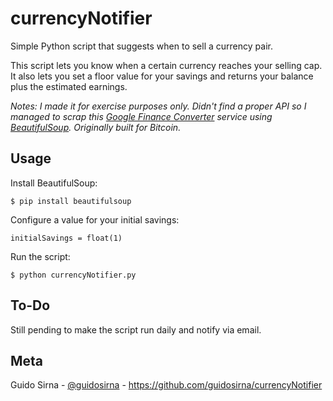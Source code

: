 currencyNotifier
================

Simple Python script that suggests when to sell a currency pair.

This script lets you know when a certain currency reaches your selling cap. It also lets you set a floor value for your savings and returns your balance plus the estimated earnings.

*Notes: I made it for exercise purposes only. Didn't find a proper API so I managed to scrap this [Google Finance Converter](https://www.google.com/finance/converter) service using [BeautifulSoup](https://github.com/bdoms/beautifulsoup). Originally built for Bitcoin.*

Usage
-----

Install BeautifulSoup:

    $ pip install beautifulsoup


Configure a value for your initial savings:

    initialSavings = float(1)


Run the script:

    $ python currencyNotifier.py


To-Do
---
Still pending to make the script run daily and notify via email.


Meta
----
Guido Sirna - [@guidosirna](https://twitter.com/guidosirna) - https://github.com/guidosirna/currencyNotifier
